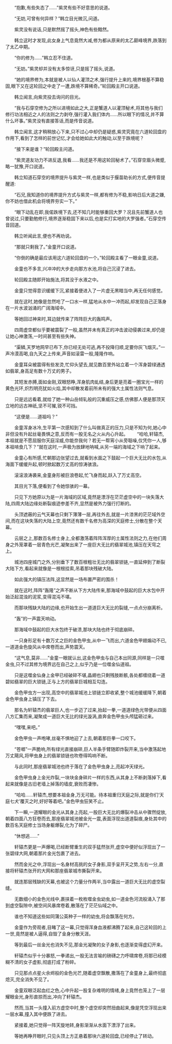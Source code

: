 
  “抱歉,有些失态了……”紫灵有些不好意思的说道。

  “无妨,可曾有何异样？”韩立目光微沉,问道。

  紫灵没有说话,只是默然摇了摇头,神色有些黯然。

  韩立这时才发现,此女身上气息竟然大减,修为都从原来的太乙巅峰境界,跌落到了太乙中期。

  “你的修为……”韩立忍不住道。

  “无妨。”紫灵却并没有太多惊讶,只是摇了摇头,说道。

  “她的境界修为,本就是被人以仙人灌顶之术,强行提升上来的,境界根基不算稳固,眼下又在这轮回之中走了一遭,跌境不算稀奇。”轮回殿主开口说道。

  韩立闻言,向紫灵投去询问的目光。

  “我与石穿空修为之所以进境如此之大,正是蟹道人以灌顶秘术,将其他与我们修行功法相近之人的法则之力剥夺,强行灌入我们体内……所以眼下的情况,并不算什么坏事。”紫灵没有直接答话,而是传音说道。

  韩立闻言,这才稍稍放心下来,只不过心中却仍是疑惑,紫灵究竟在六道轮回盘的作用下,看到了怎样的前世记忆,才会给她如此大的触动,以至于跌境呢？

  “接下来是谁？”轮回殿主问道。

  “紫灵道友功力不进反退,我看……我还是不用这轮回秘术了。”石穿空眉头微蹙,略一犹豫,开口说道。

  韩立知道石穿空的境界提升与紫灵一样,也是类似于揠苗助长的方式,便传音提醒道:

  “石兄,我知道你的境界提升方式与紫灵一样,都有修为不稳,影响日后大道之嫌,你不妨也借此机会将境界夯实一下。”

  “眼下动乱在即,我偌跌境下去,还不知几时能够重回大罗？况且先前蟹道人也曾说过,只要勤勉修行,境界逐渐稳固下来以后,也是实打实地的大罗强者。”石穿空传音回道。

  韩立听闻此言,便也不再劝说。

  “那就只剩我了。”金童开口说道。

  “你倒的确是最应该用这六道轮回盘的一个。”轮回殿主看了一眼金童,说道。

  金童也不多言,兴冲冲的大步走向那方水池,将自己沉浸了进去。

  轮回殿主随即开始施法,将其没于水液之中。

  金童只觉得意识缓缓下沉,紧接着便进入了一片虚无黑暗当中,再无任何感觉。

  就在这时,她像是忽然呛了一口水一样,猛地从水中一冲而起,却发现自己正落身在一片水波汹涌的广阔海域中。

  等她回过神来时,耳边就传来了阵阵巨大的轰鸣声。

  四周虚空都似乎要被震裂了一般,虽然并未有真正的冲击波动侵袭过来,却仍是让她心神激荡,一时间甚至有些失神。

  “渠鳞,天罗地网早已布下,你已经无处可逃,再不投降归顺,定要你灰飞烟灭。”一声冷漠高喝,自九天之上传来,声音如滚雷一般,隆隆作响。

  金童耳朵被震得有些发烫,忙仰头望去,就见数百里外站立着一个浑身碧绿通透如翡翠,身高足有数十万丈的男子。

  其短发赤膊,面如金刚,双眼怒睁,浑身肌肉虬结,身后更是亮着一圈宝光一样的黄色光环,炽烈明亮犹如火焰,其中却散发着前所未有的强大土属性法则气息。

  只是远远看着,就给了她一种山岳倾轧般的沉重威压之感,仿佛那人便是那顶天立地的远古神祇,坚不可摧,锐不可挡。

  “这便是……道祖吗？”

  金童浑身冰冷,生平第一次感知到了什么叫做真正的压力,只是不知为何,她心中非但没有升起丝毫畏惧之意,反而有一股无名之火从内心升起。  “哈哈,轩辕杰,本祖就是不愿屈服你天庭淫威,你能奈我何？若无一帮宵小从旁聒噪,仅凭你一人,够本祖啃食几下？”就在这时,一声极为放肆地呐喊,从另一端的海域之下响了起来。

  金童心有所感,忙朝那边张望过去,就看到水面之下鼓起一个巨大无比的水包,从海面下缓缓升起,顿时掀起数万丈高的惊涛骇浪。

  滚滚浪涛袭来,金童身形被巨浪卷起,忙飞身而起,跃入了万丈高空。

  其目光下落,便看到了令她惊骇的一幕。

  只见下方她原以为是一片海域的区域,竟然是漂浮在茫茫虚空中的一块失落大陆,四周大陆边缘处断裂痕迹参差不齐,显然是被外力强行打断的。

  头顶遮蔽的云气天幕也只剩下薄薄一层,再往外去,就是一片漆黑的茫茫域外空间,而在这块失落的大陆上空,竟然还有数千名修为高深的天庭修士,分散在整个天幕。

  云层之上,那数百名修士身上,全都激荡着阵阵浑厚的土属性法则之力,在他们周身之外笼罩着一层青色光芒,凝聚出来了一座巨大无比的翡翠城池,镇压在天穹之上。

  城池四座城门之外,分别垂下了数百根粗壮无比的翡翠锁链,一直延伸到了断裂大陆下方,看起来就像是一根根挂索,吊着那块残破大陆。

  如此强大的镇压法阵,这显然是一场布置严密的围杀！

  就在这时,阵阵“轰隆”之声不断从下方大陆传来,那海域中鼓起的巨大水包中开始泛起混浊的泥浆,变得混沌不堪。

  而那块残缺大陆的边缘,也开始生出一道道巨大无比的裂缝,一点点分崩离析。

  “轰”的一声震天响动。

  那海域中鼓起的巨大水包终于破溃,那块大陆也终于彻底崩碎。

  一只身形足有十数万丈之巨的金色甲虫,从中一飞而出,六道金色甲翅煽动不已,一道道金色旋风从中席卷而出,声势震天。

  “这气息,莫非……”金童一眼就认出,这金色甲虫与自己本出同源,同样是一只噬金虫,只不过其修为境界远在自己之上,似乎乃是一位噬金仙道祖。

  只是这噬金仙身上金甲已经破碎不堪,晶翅也只剩残肢断骸,各处都缠绕着一道碧如翡翠的巨大锁链,正与上方的翡翠巨城相互勾连。

  金色甲虫方一出现,高空中的翡翠城池上锁链立即收紧,整个城池缓缓降下,朝着金色甲虫身上镇压了下去。

  那名为轩辕杰的翡翠巨人,也一步迈了过来,抬起一拳,一道道绿色光带便从四面八方汇集而来,凝聚成一道巨大无比的绿光漩涡,直奔金色甲虫头颅猛砸过来。

  “嘿嘿,来吧。”

  金色甲虫一声咆哮,丝毫不惧地迎了上去,朝着那巨拳一口咬下。

  “苍啷”一声脆响,所有绿光直接崩碎,巨人半条手臂随即炸裂开来,当中激荡起地万丈飓风,将甲虫身上的翡翠锁链也吹卷得鸣响不断。

  与此同时,那座翡翠城池也终于落在了金色甲虫身上,亮起冲天绿光。

  金色甲虫身上金光炸裂,一块块金身碎片一样的东西,从其身上不断剥落掉下,看起来就像是古旧老墙上掉落的墙皮,衰败而凄惨。

  “哈哈……轩辕杰,想要本祖金身,万无可能。待本祖重归天庭之际,就是你们‘天庭七犬’覆灭之时,好好等着吧。”金色甲虫狂笑不止。

  下一瞬,一道耀眼的金光从其身上亮起,一股巨大无比的爆裂冲击从中骤然绽放,朝着四面八方狂卷而去,那座翡翠城池被金光一震,表面浮现出道道裂痕,身处其中的数百名天庭修士当场身躯爆裂,化为了碎尸。

  “休想逃……”

  轩辕杰更是一声爆喝,已经断臂重生的双手猛然张开,虚空中便好似浮现出了一张碧绿大网,朝着那片金光包裹了进去。

  然而金光之中,浮现出一名身材高挑的女子身影,双手呈开天之势,左右一分,直接将轩辕杰张开的大网和那座翡翠城市撕裂开来。

  就连那层残缺的天幕,也被这个力量分作两半,当中露出一道巨大无比的虚空裂缝。

  无数细小的金色光线中,裹挟着一枚枚噬金虫幼虫,如一道金色河流般涌入了那到虚空裂隙中,被空间风暴席卷着,散落在了茫茫仙域之中。

  谁也不知道这些如同蒲公英种子一样的幼虫,将会飘落在何方。

  金童作为旁观者,目睹了这一幕,只觉得浑身血液都沸腾了起来,自己这轮回的上一世,竟然是被人逼得,自毁了金身分散天涯。

  等到最后一丝金光也消失不见,那金光凝聚的女子身影,也逐渐变得虚幻开来。

  轩辕杰似乎十分暴怒,一拳递出,一股无法言喻的磅礴之力呼啸席卷,将那已经模糊不清的女子虚影,彻底打成了粉碎。

  只见那点点星火余烬般的金色光芒,随着虚空飘散,撒落在了金童身上,最终彻底熄灭,完全消失不见了。

  金童双眼泛起血红之色,心中升起一股复杂难明的情绪,身上竟然也笼上了一层耀眼金光,身形直掠而出,冲向了轩辕杰。

  然而,当其一头撞入前方虚空中时,整个虚空却突然扭曲起来,像是凭空浮现出来一层水幕,撞入其中便跌了进去。

  紧接着,她只觉得一阵天旋地转,身影渐渐从水面下漂浮了出来。

  等她再睁开眼时,只见头顶上方正悬着那块六道轮回盘,已经停止了转动。